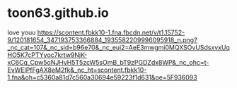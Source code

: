 # toon63.github.io
love youu
https://scontent.fbkk10-1.fna.fbcdn.net/v/t1.15752-9/120181654_347193753366884_1935582209996095918_n.png?_nc_cat=107&_nc_sid=b96e70&_nc_eui2=AeE3mwgmi0MQXSOvUSdsxvxUqHO5K7cPTYyoc7krtw9NjK-xC6Cq_Cpw5oNJHyH5T5zcW5sOmB_bT9zPGDZdx8WP&_nc_ohc=t-EvWElPfFgAX8eM2fk&_nc_ht=scontent.fbkk10-1.fna&oh=c5360a81d7c560a30694e59223f1d631&oe=5F936093
